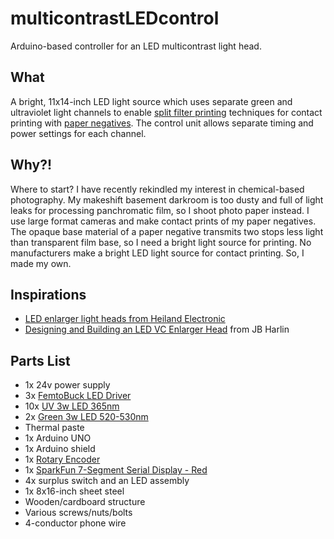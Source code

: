 # multicontrastLEDcontrol
Arduino-based controller for an LED multicontrast light head.

## What
A bright, 11x14-inch LED light source which uses separate green and ultraviolet light channels to enable [split filter printing](http://www.camramirez.com/pdf/P1_SplitFilterPrinting.pdf) techniques for contact printing with [paper negatives](http://www.ilfordphoto.com/aboutus/page.asp?n=151). The control unit allows separate timing and power settings for each channel.

## Why?!
Where to start? I have recently rekindled my interest in chemical-based photography. My makeshift basement darkroom is too dusty and full of light leaks for processing panchromatic film, so I shoot photo paper instead. I use large format cameras and make contact prints of my paper negatives. The opaque base material of a paper negative transmits two stops less light than transparent film base, so I need a bright light source for printing. No manufacturers make a bright LED light source for contact printing. So, I made my own.

## Inspirations
- [LED enlarger light heads from Heiland Electronic](http://heilandelectronic.de/led_kaltlicht/lang:en) 
- [Designing and Building an LED VC Enlarger Head](http://www.jbhphoto.com/wp-content/uploads/2015/01/LEDsVCPrinting03.pdf) from JB Harlin

## Parts List
- 1x 24v power supply
- 3x [FemtoBuck LED Driver](https://www.sparkfun.com/products/13716)
- 10x [UV 3w LED 365nm](https://www.amazon.com/gp/product/B00OFR96XG/ref=oh_aui_detailpage_o03_s00?ie=UTF8&psc=1)
- 2x [Green 3w LED 520-530nm](https://www.amazon.com/gp/product/B00MTGDA9Q/ref=oh_aui_detailpage_o03_s00?ie=UTF8&psc=1)
- Thermal paste
- 1x Arduino UNO
- 1x Arduino shield
- 1x [Rotary Encoder](https://www.sparkfun.com/products/10982)
- 1x [SparkFun 7-Segment Serial Display - Red](https://www.sparkfun.com/products/11441)
- 4x surplus switch and an LED assembly 
- 1x 8x16-inch sheet steel
- Wooden/cardboard structure
- Various screws/nuts/bolts
- 4-conductor phone wire
